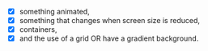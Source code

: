 - [x] something animated,
- [x] something that changes when screen size is reduced,
- [x] containers,
- [x] and the use of a grid OR have a gradient background.
